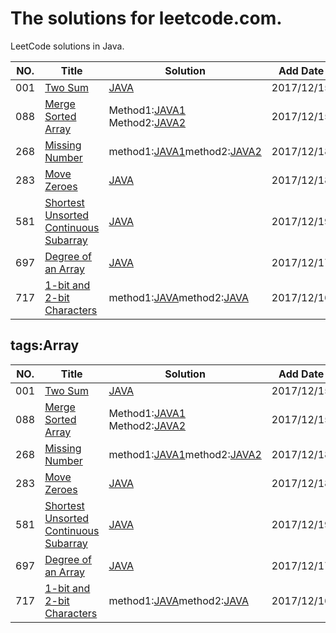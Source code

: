 The solutions for leetcode.com.
========================
LeetCode solutions in Java.

|NO.|Title|Solution|Add Date|Difficulty|
|---|-----|--------|--------|----------|
|001|[Two Sum][001]|[JAVA](_001_TwoSum.java)|2017/12/15|Easy|
|088|[Merge Sorted Array][088]|Method1:[JAVA1](_088_MergeSortedArray.java) Method2:[JAVA2](_088_MergeSortedArray_with_NoMoreSpace.java)|2017/12/15|Easy|
|268|[Missing Number][268]|method1:[JAVA1](_268_MissingNumber.java)method2:[JAVA2](_268_MissingNumber_2.java)|2017/12/18|Easy|
|283|[Move Zeroes][283]|[JAVA](_283_MoveZeroes.java)|2017/12/18|Easy|
|581|[ Shortest Unsorted Continuous Subarray][581]|[JAVA](_581_ShortestUnsortedContinuousSubarray.java)|2017/12/19|Easy|
|697|[Degree of an Array][001]|[JAVA](_697_DegreeofanArray.java)|2017/12/17|Easy|
|717|[1-bit and 2-bit Characters][717]|method1:[JAVA](_717_1bit_and_2bitCharacters.java)method2:[JAVA](_717_1bit_and_2bitCharacters_2.java)|2017/12/16|Easy|

## tags:Array
|NO.|Title|Solution|Add Date|Difficulty|
|---|-----|--------|--------|----------|
|001|[Two Sum][001]|[JAVA](_001_TwoSum.java)|2017/12/15|Easy|
|088|[Merge Sorted Array][088]|Method1:[JAVA1](_088_MergeSortedArray.java) Method2:[JAVA2](_088_MergeSortedArray_with_NoMoreSpace.java)|2017/12/15|Easy|
|268|[Missing Number][268]|method1:[JAVA1](_268_MissingNumber.java)method2:[JAVA2](_268_MissingNumber_2.java)|2017/12/18|Easy|
|283|[Move Zeroes][283]|[JAVA](_283_MoveZeroes.java)|2017/12/18|Easy|
|581|[ Shortest Unsorted Continuous Subarray][581]|[JAVA](_581_ShortestUnsortedContinuousSubarray.java)|2017/12/19|Easy|
|697|[Degree of an Array][001]|[JAVA](_697_DegreeofanArray.java)|2017/12/17|Easy|
|717|[1-bit and 2-bit Characters][717]|method1:[JAVA](_717_1bit_and_2bitCharacters.java)method2:[JAVA](_717_1bit_and_2bitCharacters_2.java)|2017/12/16|Easy|

[001]:https://leetcode.com/problems/two-sum/description/
[088]:https://leetcode.com/problems/merge-sorted-array/description/
[268]:https://leetcode.com/problems/missing-number/description/
[283]:https://leetcode.com/problems/move-zeroes/
[581]:https://leetcode.com/problems/shortest-unsorted-continuous-subarray/description/
[697]:https://leetcode.com/problems/degree-of-an-array/
[717]:https://leetcode.com/problems/1-bit-and-2-bit-characters/description/













